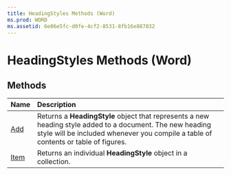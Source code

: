 ```yaml
---
title: HeadingStyles Methods (Word)
ms.prod: WORD
ms.assetid: 6e06e5fc-d0fe-4cf2-8531-8fb16e887832
---
```



# HeadingStyles Methods (Word)

## Methods



|**Name**|**Description**|
|:-----|:-----|
|[Add](headingstyles-add-method-word.md)|Returns a  **HeadingStyle** object that represents a new heading style added to a document. The new heading style will be included whenever you compile a table of contents or table of figures.|
|[Item](headingstyles-item-method-word.md)|Returns an individual  **HeadingStyle** object in a collection.|

